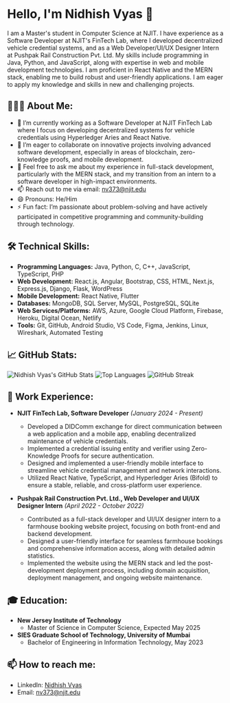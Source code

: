 # Hello, I'm Nidhish Vyas 👋

I am a Master's student in Computer Science at NJIT. I have experience as a Software Developer at NJIT's FinTech Lab, where I developed decentralized vehicle credential systems, and as a Web Developer/UI/UX Designer Intern at Pushpak Rail Construction Pvt. Ltd. My skills include programming in Java, Python, and JavaScript, along with expertise in web and mobile development technologies. I am proficient in React Native and the MERN stack, enabling me to build robust and user-friendly applications. I am eager to apply my knowledge and skills in new and challenging projects.

## 👨🏻‍💻 About Me:
- 🔭 I’m currently working as a Software Developer at NJIT FinTech Lab where I focus on developing decentralized systems for vehicle credentials using Hyperledger Aries and React Native.
- 👯 I’m eager to collaborate on innovative projects involving advanced software development, especially in areas of blockchain, zero-knowledge proofs, and mobile development.
- 💬 Feel free to ask me about my experience in full-stack development, particularly with the MERN stack, and my transition from an intern to a software developer in high-impact environments.
- 📫 Reach out to me via email: [nv373@njit.edu](mailto:nv373@njit.edu)
- 😄 Pronouns: He/Him
- ⚡ Fun fact: I’m passionate about problem-solving and have actively participated in competitive programming and community-building through technology.

## 🛠 Technical Skills:
- **Programming Languages:** Java, Python, C, C++, JavaScript, TypeScript, PHP
- **Web Development:** React.js, Angular, Bootstrap, CSS, HTML, Next.js, Express.js, Django, Flask, WordPress
- **Mobile Development:** React Native, Flutter
- **Databases:** MongoDB, SQL Server, MySQL, PostgreSQL, SQLite
- **Web Services/Platforms:** AWS, Azure, Google Cloud Platform, Firebase, Heroku, Digital Ocean, Netlify
- **Tools:** Git, GitHub, Android Studio, VS Code, Figma, Jenkins, Linux, Wireshark, Automated Testing

## 📈 GitHub Stats:
![Nidhish Vyas's GitHub Stats](https://github-readme-stats.vercel.app/api?username=NidhishVyas&show_icons=true&theme=vue)
![Top Languages](https://github-readme-stats.vercel.app/api/top-langs/?username=NidhishVyas&layout=compact&theme=vue)
![GitHub Streak](https://github-readme-streak-stats.herokuapp.com/?user=NidhishVyas&theme=vue)

## 💼 Work Experience:
- **NJIT FinTech Lab, Software Developer** *(January 2024 - Present)*
  - Developed a DIDComm exchange for direct communication between a web application and a mobile app, enabling decentralized maintenance of vehicle credentials.
  - Implemented a credential issuing entity and verifier using Zero-Knowledge Proofs for secure authentication.
  - Designed and implemented a user-friendly mobile interface to streamline vehicle credential management and network interactions.
  - Utilized React Native, TypeScript, and Hyperledger Aries (Bifold) to ensure a stable, reliable, and cross-platform user experience.
  
- **Pushpak Rail Construction Pvt. Ltd., Web Developer and UI/UX Designer Intern** *(April 2022 - October 2022)*
  - Contributed as a full-stack developer and UI/UX designer intern to a farmhouse booking website project, focusing on both front-end and backend development.
  - Designed a user-friendly interface for seamless farmhouse bookings and comprehensive information access, along with detailed admin statistics.
  - Implemented the website using the MERN stack and led the post-development deployment process, including domain acquisition, deployment management, and ongoing website maintenance.

## 🎓 Education:
- **New Jersey Institute of Technology**
  - Master of Science in Computer Science, Expected May 2025
- **SIES Graduate School of Technology, University of Mumbai**
  - Bachelor of Engineering in Information Technology, May 2023

## 📫 How to reach me:
- LinkedIn: [Nidhish Vyas](https://www.linkedin.com/in/nidhish-vyas/)
- Email: [nv373@njit.edu](mailto:nv373@njit.edu)
